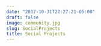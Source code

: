 ```yaml
---
date: "2017-10-31T22:27:21-05:00"
draft: false
image: community.jpg
slug: SocialProjects
title: Social Projects
---
```


